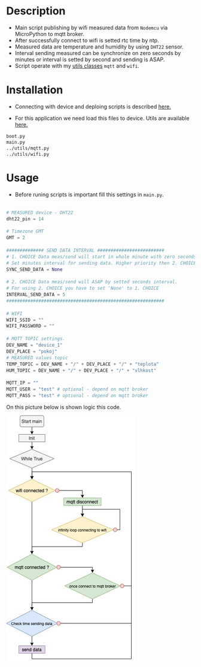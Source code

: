 # Description

- Main script publishing by wifi measured data from `Nodemcu` via MicroPython to mqtt broker.
- After successfully connect to wifi is setted rtc time by ntp.
- Measured data are temperature and humidity by using `DHT22` sensor.
- Interval sending measured can be synchronize on zero seconds by minutes or interval is setted by second and sending is ASAP.
- Script operate with my [utils classes](https://github.com/vichi99/ESP8266/tree/master/utils) `mqtt` and `wifi`.

# Installation

- Connecting with device and deploing scripts is described [here.](https://github.com/vichi99/utils/blob/master/Deploy_MicroPython_scripts_ESP8266.md)

- For this application we need load this files to device. Utils are available [here.](https://github.com/vichi99/ESP8266/tree/master/utils)
```
boot.py
main.py
../utils/mqtt.py
../utils/wifi.py
```

# Usage

- Before runing scripts is important fill this settings in `main.py`.
```python

# MEASURED device - DHT22
dht22_pin = 14

# Timezone GMT
GMT = 2

############## SEND DATA INTERVAL #########################
# 1. CHOICE Data meas/send will start in whole minute with zero seconds etc. (12:02:00)
# Set minutes interval for sending data. Higher priority then 2. CHOICE. 
SYNC_SEND_DATA = None

# 2. CHOICE Data meas/send will ASAP by setted seconds interval.
# For using 2. CHOICE you have to set 'None' to 1. CHOICE
INTERVAL_SEND_DATA = 5
###########################################################

# WIFI
WIFI_SSID = ""
WIFI_PASSWORD = ""

# MQTT TOPIC settings.
DEV_NAME = "device_1"
DEV_PLACE = "pokoj"
# MEASURED values topic
TEMP_TOPIC = DEV_NAME + "/" + DEV_PLACE + "/" + "teplota"
HUM_TOPIC = DEV_NAME + "/" + DEV_PLACE + "/" + "vlhkost"

MQTT_IP = ""
MQTT_USER = "test" # optional - depend on mqtt broker
MQTT_PASS = "test" # optional - depend on mqtt broker

```
On this picture below is shown logic this code.

![main_diagram](docs/main_diagram.jpg)



